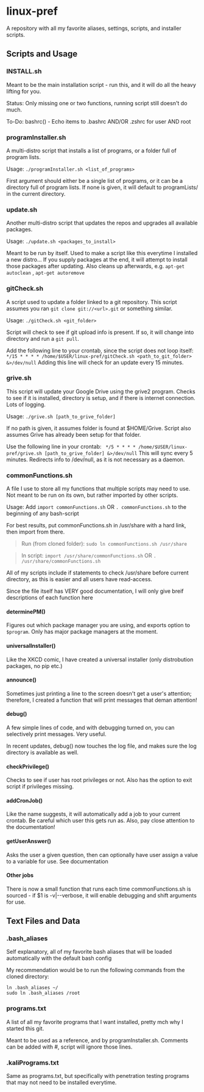 # linux-pref
A repository with all my favorite aliases, settings, scripts, and installer scripts.

## Scripts and Usage

### INSTALL.sh
Meant to be the main installation script - run this, and it will do all the heavy lifting for you.

Status: Only missing one or two functions, running script still doesn't do much. 

To-Do: bashrc() - Echo items to .bashrc AND/OR .zshrc for user AND root

### programInstaller.sh
A multi-distro script that installs a list of programs, or a folder full of program lists.

Usage: `./programInstaller.sh <list_of_programs>`

First argument should either be a single list of programs, or it can be a directory full of program lists.
If none is given, it will default to programLists/ in the current directory.

### update.sh
Another multi-distro script that updates the repos and upgrades all available packages.

Usage: `./update.sh <packages_to_install>`

Meant to be run by itself. Used to make a script like this everytime I installed a new distro...
If you supply packages at the end, it will attempt to install those packages after updating.
Also cleans up afterwards, e.g. `apt-get autoclean` , `apt-get autoremove`

### gitCheck.sh
A script used to update a folder linked to a git repository.
This script assumes you ran `git clone git://<url>.git` or something similar.

Usage: `./gitCheck.sh <git_folder>`

Script will check to see if git upload info is present. If so, it will change into directory and run a `git pull`.

Add the following line to your crontab, since the script does not loop itself:
`*/15 * * * * /home/$USER/linux-pref/gitCheck.sh <path_to_git_folder> &>/dev/null`
Adding this line will check for an update every 15 minutes.

### grive.sh
This script will update your Google Drive using the grive2 program.
Checks to see if it is installed, directory is setup, and if there is internet connection. Lots of logging.

Usage: `./grive.sh [path_to_grive_folder]`

If no path is given, it assumes folder is found at $HOME/Grive. Script also assumes Grive has already been setup for that folder.

Use the following line in your crontab:
` */5 * * * * /home/$USER/linux-pref/grive.sh [path_to_grive_folder] &>/dev/null`
This will sync every 5 minutes. Redirects info to /dev/null, as it is not necessary as a daemon.

### commonFunctions.sh
A file I use to store all my functions that multiple scripts may need to use. Not meant to be run on its own, but rather imported by other scripts.

Usage: Add `import commonFunctions.sh` OR `. commonFunctions.sh` to the beginning of any bash-script

For best results, put commonFunctions.sh in /usr/share with a hard link, then import from there.

> Run (from cloned folder): `sudo ln commonFunctions.sh /usr/share`

> In script: `import /usr/share/commonFunctions.sh` OR `. /usr/share/commonFunctions.sh`

All of my scripts include if statements to check /usr/share before current directory, as this is easier and all users have read-access.

Since the file itself has VERY good documentation, I will only give breif descriptions of each function here

#### determinePM()
Figures out which package manager you are using, and exports option to `$program`. Only has major package managers at the moment.

#### universalInstaller()
Like the XKCD comic, I have created a universal installer (only distrobution packages, no pip etc.)

#### announce()
Sometimes just printing a line to the screen doesn't get a user's attention; therefore, I created a function that will print messages that deman attention!

#### debug()
A few simple lines of code, and with debugging turned on, you can selectively print messages. Very useful.

In recent updates, debug() now touches the log file, and makes sure the log directory is available as well.

#### checkPrivilege()
Checks to see if user has root privileges or not. Also has the option to exit script if privileges missing.

#### addCronJob()
Like the name suggests, it will automatically add a job to your current crontab. Be careful which user this gets run as.
Also, pay close attention to the documentation!

#### getUserAnswer()
Asks the user a given question, then can optionally have user assign a value to a variable for use. See documentation

#### Other jobs
There is now a small function that runs each time commonFunctions.sh is sourced - if $1 is -v|--verbose, it will enable debugging and shift arguments for use.

## Text Files and Data

### .bash_aliases
Self explanatory, all of my favorite bash aliases that will be loaded automatically with the default bash config

My recommendation would be to run the following commands from the cloned directory:
```
ln .bash_aliases ~/
sudo ln .bash_aliases /root
```

### programs.txt
A list of all my favorite programs that I want installed, pretty mch why I started this git.

Meant to be used as a reference, and by programInstaller.sh. Comments can be added with #, script will ignore those lines.

### .kaliPrograms.txt
Same as programs.txt, but specifically with penetration testing programs that may not need to be installed everytime. 